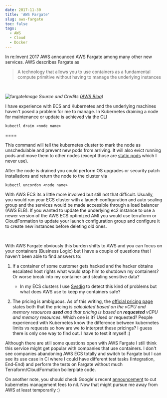 ```yaml
---
date: 2017-11-30
title: 'AWS Fargate'
slug: aws-fargate
toc: false
tags:
  - AWS
  - Cloud
  - Docker
---
```


In re:Invent 2017 AWS announced AWS Fargate among many other new services. AWS describes Fargate as

> A technology that allows you to use containers as a fundamental compute primitive without having to manage the underlying instances

<br />

![fargate](https://d2908q01vomqb2.cloudfront.net/da4b9237bacccdf19c0760cab7aec4a8359010b0/2017/11/29/Picture1.png)*Image Source and Credits ([AWS Blog](https://aws.amazon.com/blogs/aws/aws-fargate/))*


I have experience with ECS and Kubernetes and the underlying machines haven't posed a problem for me to manage. In Kubernetes draining a node for maintenance or update is achieved via the CLI

```
kubectl drain <node name>
```

====


This command will tell the kubernetes cluster to mark the node as unschedulable and prevent new pods from arriving. It will also evict running pods and move them to other nodes (except those are [static pods](https://kubernetes.io/docs/tasks/administer-cluster/static-pod/) which I never use).

After the node is drained you could perform OS upgrades or security patch installations and return the node to the cluster via 

```
kubectl uncordon <node name>
```

With AWS ECS its a little more involved but still not that difficult. Usually, you would run your ECS cluster with a launch configuration and auto scaling group and the services would be made accessible through a load balancer (AWS ELB). If you wanted to update the underlying ec2 instance to use a newer version of the AWS ECS optimized AMI you would use terraform or CloudFormation to update your launch configuration group and configure it to create new instances before deleting old ones.


<br />

With AWS Fargate obviously this burden shifts to AWS and you can focus on your containers (Business Logic) but I have a couple of questions that I haven't been able to find answers to:


1. If a container of some customer gets hacked and the hacker obtains escalated host rights what would stop him to shutdown my containers? Or worse break into my container and stealing sensitive data?
   - In my ECS clusters I use [Sysdig](https://www.sysdig.org/falco/) to detect this kind of problems but what does AWS use to keep my containers safe?

2. The pricing is ambiguous. As of this writing, the [official pricing page](https://aws.amazon.com/fargate/pricing/) states both that the pricing is *calculated based on the vCPU and memory resources **used** and that pricing is based on **requested** vCPU and memory resources*. Which one is it? Used or requested? People experienced with Kubernetes know the difference between kubernetes limits vs requests so how are we to interpret these pricings? I guess there is only one way to find out. I have to test it myself :)


Although there are still some questions open with AWS Fargate I still think this service might get popular with companies that use containers. I don't see companies abandoning AWS ECS totally and switch to Fargate but I can see its use case in CI where I could have different test tasks (Integration, End-End) and perform the tests on Fargate without much Terraform/CloudFormation boilerplate code.


On another note, you should check Google's recent [announcement](https://cloudplatform.googleblog.com/2017/11/Cutting-Cluster-Management-Fees-on-Google-Kubernetes-Engine.html) to cut kubernetes management fees to nil. Now that might pursue me away from AWS at least temporarily :)



